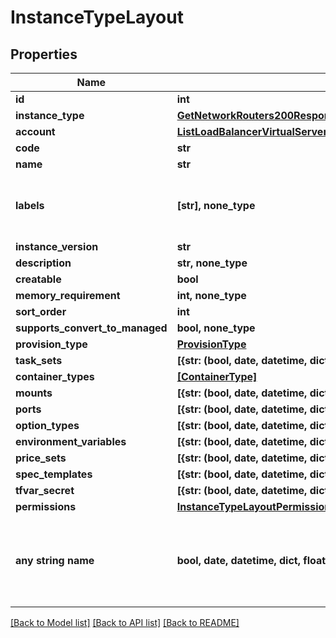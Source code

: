 # InstanceTypeLayout


## Properties
Name | Type | Description | Notes
------------ | ------------- | ------------- | -------------
**id** | **int** |  | [optional] 
**instance_type** | [**GetNetworkRouters200ResponseNetworkRoutersInnerInterfacesInnerNetwork**](GetNetworkRouters200ResponseNetworkRoutersInnerInterfacesInnerNetwork.md) |  | [optional] 
**account** | [**ListLoadBalancerVirtualServers200ResponseAllOfLoadBalancerInstancesInnerSslCert**](ListLoadBalancerVirtualServers200ResponseAllOfLoadBalancerInstancesInnerSslCert.md) |  | [optional] 
**code** | **str** |  | [optional] 
**name** | **str** |  | [optional] 
**labels** | **[str], none_type** | Array of label strings, can be used for filtering. | [optional] 
**instance_version** | **str** |  | [optional] 
**description** | **str, none_type** |  | [optional] 
**creatable** | **bool** |  | [optional] 
**memory_requirement** | **int, none_type** |  | [optional] 
**sort_order** | **int** |  | [optional] 
**supports_convert_to_managed** | **bool, none_type** |  | [optional] 
**provision_type** | [**ProvisionType**](ProvisionType.md) |  | [optional] 
**task_sets** | **[{str: (bool, date, datetime, dict, float, int, list, str, none_type)}], none_type** |  | [optional] 
**container_types** | [**[ContainerType]**](ContainerType.md) |  | [optional] 
**mounts** | **[{str: (bool, date, datetime, dict, float, int, list, str, none_type)}], none_type** |  | [optional] 
**ports** | **[{str: (bool, date, datetime, dict, float, int, list, str, none_type)}], none_type** |  | [optional] 
**option_types** | **[{str: (bool, date, datetime, dict, float, int, list, str, none_type)}], none_type** |  | [optional] 
**environment_variables** | **[{str: (bool, date, datetime, dict, float, int, list, str, none_type)}], none_type** |  | [optional] 
**price_sets** | **[{str: (bool, date, datetime, dict, float, int, list, str, none_type)}], none_type** |  | [optional] 
**spec_templates** | **[{str: (bool, date, datetime, dict, float, int, list, str, none_type)}], none_type** |  | [optional] 
**tfvar_secret** | **[{str: (bool, date, datetime, dict, float, int, list, str, none_type)}], none_type** |  | [optional] 
**permissions** | [**InstanceTypeLayoutPermissions**](InstanceTypeLayoutPermissions.md) |  | [optional] 
**any string name** | **bool, date, datetime, dict, float, int, list, str, none_type** | any string name can be used but the value must be the correct type | [optional]

[[Back to Model list]](../README.md#documentation-for-models) [[Back to API list]](../README.md#documentation-for-api-endpoints) [[Back to README]](../README.md)



